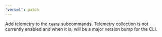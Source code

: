 ```yaml
---
'vercel': patch
---
```


Add telemetry to the `teams` subcommands. Telemetry collection is not currently enabled and when it is, will be a major version bump for the CLI.
